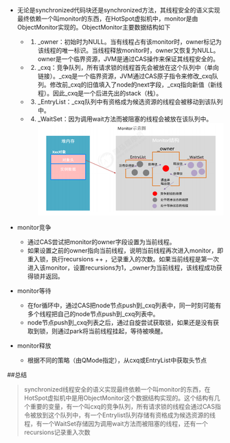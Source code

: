 - 无论是synchronized代码块还是synchronized方法，其线程安全的语义实现最终依赖一个叫monitor的东西，在HotSpot虚拟机中，monitor是由ObjectMonitor实现的。ObjectMonitor主要数据结构如下
  - 1. _owner：初始时为NULL。当有线程占有该monitor时，owner标记为该线程的唯一标识。当线程释放monitor时，owner又恢复为NULL。owner是一个临界资源，JVM是通过CAS操作来保证其线程安全的。
  - 2. _cxq：竞争队列，所有请求锁的线程首先会被放在这个队列中（单向链接）。_cxq是一个临界资源，JVM通过CAS原子指令来修改_cxq队列。修改前_cxq的旧值填入了node的next字段，_cxq指向新值（新线程）。因此_cxq是一个后进先出的stack（栈）。
  - 3. _EntryList：_cxq队列中有资格成为候选资源的线程会被移动到该队列中。
  - 4. _WaitSet：因为调用wait方法而被阻塞的线程会被放在该队列中。
![29](./image/29.jpg)

- monitor竞争
  - 通过CAS尝试把monitor的owner字段设置为当前线程。
  - 如果设置之前的owner指向当前线程，说明当前线程再次进入monitor，即重入锁，执行recursions ++ ，记录重入的次数。如果当前线程是第一次进入该monitor，设置recursions为1，_owner为当前线程，该线程成功获得锁并返回。

- monitor等待
  - 在for循环中，通过CAS把node节点push到_cxq列表中，同一时刻可能有多个线程把自己的node节点push到_cxq列表中。
  - node节点push到_cxq列表之后，通过自旋尝试获取锁，如果还是没有获取到锁，则通过park将当前线程挂起，等待被唤醒。

- monitor释放
  - 根据不同的策略（由QMode指定），从cxq或EntryList中获取头节点

##总结
> synchronized线程安全的语义实现最终依赖一个叫monitor的东西，在HotSpot虚拟机中是用ObjectMonitor这个数据结构实现的。这个结构有几个重要的变量，有一个叫cxq的竞争队列，所有请求锁的线程会通过CAS指令被放到这个队列中，有一个Entrylist队列存储有资格成为候选资源的线程，有一个WaitSet存储因为调用wait方法而被阻塞的线程，还有一个recursions记录重入次数